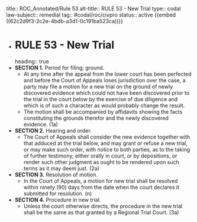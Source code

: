 title:: ROC_Annotated/Rule 53
alt-title:: RULE 53 - New Trial
type:: codal
law-subject:: remedial
tag:: #codal/roc/civpro
status:: active
{{embed ((62c2d9f3-2c2e-4bdb-a3d1-0c191ba523ca))}}

- # RULE 53 - New Trial
  heading:: true
- **SECTION 1.** Period for filing; ground.
	- At any time after the appeal from the lower court has been perfected and before the Court of Appeals loses jurisdiction over the case, a party may file a motion for a new trial on the ground of newly discovered evidence which could not have been discovered prior to the trial in the court below by the exercise of due diligence and which is of such a character as would probably change the result.
	- The motion shall be accompanied by affidavits showing the facts constituting the grounds therefor and the newly discovered evidence. (1a)
- **SECTION 2.** Hearing and order.
	- The Court of Appeals shall consider the new evidence together with that adduced at the trial below, and may grant or refuse a new trial, or may make such order, with notice to both parties, as to the taking of further testimony, either orally in court, or by depositions, or render such other judgment as ought to be rendered upon such terms as it may deem just. (2a)
- **SECTION 3.** Resolution of motion.
	- In the Court of Appeals, a motion for new trial shall be resolved within ninety (90) days from the date when the court declares it submitted for resolution. (n)
- **SECTION 4.** Procedure in new trial.
	- Unless the court otherwise directs, the procedure in the new trial shall be the same as that granted by a Regional Trial Court. (3a)
